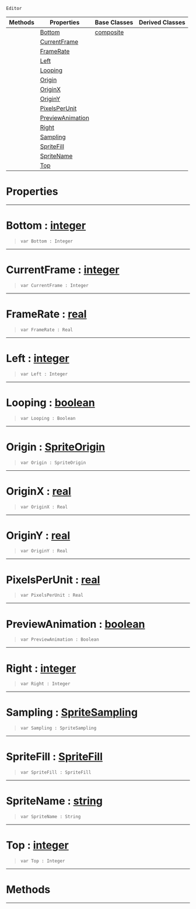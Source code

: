  `Editor`

|Methods|Properties|Base Classes|Derived Classes|
|---|---|---|---|
| |[ Bottom](spritesourceeditor.md#bottom-zilch-engine-docum)|[composite](composite.md)| |
| |[ CurrentFrame](spritesourceeditor.md#currentframe-zilch-engine)| | |
| |[ FrameRate](spritesourceeditor.md#framerate-zilch-engine-do)| | |
| |[ Left](spritesourceeditor.md#left-zilch-engine-documen)| | |
| |[ Looping](spritesourceeditor.md#looping-zilch-engine-docu)| | |
| |[ Origin](spritesourceeditor.md#origin-zilch-engine-docum)| | |
| |[ OriginX](spritesourceeditor.md#originx-zilch-engine-docu)| | |
| |[ OriginY](spritesourceeditor.md#originy-zilch-engine-docu)| | |
| |[ PixelsPerUnit](spritesourceeditor.md#pixelsperunit-zilch-engin)| | |
| |[ PreviewAnimation](spritesourceeditor.md#previewanimation-zilch-en)| | |
| |[ Right](spritesourceeditor.md#right-zilch-engine-docume)| | |
| |[ Sampling](spritesourceeditor.md#sampling-zilch-engine-doc)| | |
| |[ SpriteFill](spritesourceeditor.md#spritefill-zilch-engine-d)| | |
| |[ SpriteName](spritesourceeditor.md#spritename-zilch-engine-d)| | |
| |[ Top](spritesourceeditor.md#top-zilch-engine-document)| | |


 #  Properties


---  
 #  Bottom : [integer](../nada_base_types/integer.md)

> 
> ``` lang=cpp, name=Nada
> var Bottom : Integer


---  
 #  CurrentFrame : [integer](../nada_base_types/integer.md)

> 
> ``` lang=cpp, name=Nada
> var CurrentFrame : Integer


---  
 #  FrameRate : [real](../nada_base_types/real.md)

> 
> ``` lang=cpp, name=Nada
> var FrameRate : Real


---  
 #  Left : [integer](../nada_base_types/integer.md)

> 
> ``` lang=cpp, name=Nada
> var Left : Integer


---  
 #  Looping : [boolean](../nada_base_types/boolean.md)

> 
> ``` lang=cpp, name=Nada
> var Looping : Boolean


---  
 #  Origin : [SpriteOrigin](../enum_reference.md#spriteorigin)

> 
> ``` lang=cpp, name=Nada
> var Origin : SpriteOrigin


---  
 #  OriginX : [real](../nada_base_types/real.md)

> 
> ``` lang=cpp, name=Nada
> var OriginX : Real


---  
 #  OriginY : [real](../nada_base_types/real.md)

> 
> ``` lang=cpp, name=Nada
> var OriginY : Real


---  
 #  PixelsPerUnit : [real](../nada_base_types/real.md)

> 
> ``` lang=cpp, name=Nada
> var PixelsPerUnit : Real


---  
 #  PreviewAnimation : [boolean](../nada_base_types/boolean.md)

> 
> ``` lang=cpp, name=Nada
> var PreviewAnimation : Boolean


---  
 #  Right : [integer](../nada_base_types/integer.md)

> 
> ``` lang=cpp, name=Nada
> var Right : Integer


---  
 #  Sampling : [SpriteSampling](../enum_reference.md#spritesampling)

> 
> ``` lang=cpp, name=Nada
> var Sampling : SpriteSampling


---  
 #  SpriteFill : [SpriteFill](../enum_reference.md#spritefill)

> 
> ``` lang=cpp, name=Nada
> var SpriteFill : SpriteFill


---  
 #  SpriteName : [string](../nada_base_types/string.md)

> 
> ``` lang=cpp, name=Nada
> var SpriteName : String


---  
 #  Top : [integer](../nada_base_types/integer.md)

> 
> ``` lang=cpp, name=Nada
> var Top : Integer


---  
 #  Methods


---  
 

 